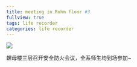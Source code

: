 ```yaml
---
title: meeting in Rohm floor #3
fullview: true
tags: life recorder
categories: life recorder
---
```


<img src="{{site.BASE_PATH}}/assets/media/P51225-133441.jpg">

螺母楼三层召开安全防火会议，全系师生均到场参加~
